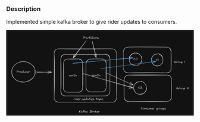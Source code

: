 
### Description
Implemented simple kafka broker to give rider updates to consumers.

![alt text](image.png)